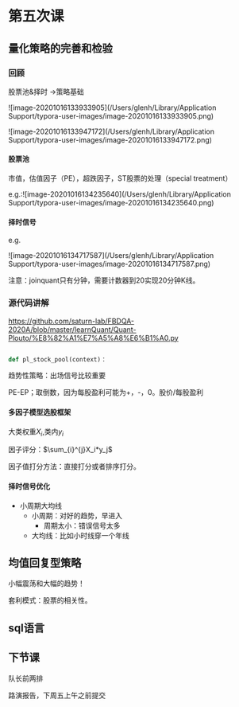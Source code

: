# 第五次课

## 量化策略的完善和检验

### 回顾

股票池&择时 ->策略基础

![image-20201016133933905](/Users/glenh/Library/Application Support/typora-user-images/image-20201016133933905.png)

![image-20201016133947172](/Users/glenh/Library/Application Support/typora-user-images/image-20201016133947172.png)

#### 股票池

市值，估值因子（PE），超跌因子，ST股票的处理（special treatment）   

e.g.:![image-20201016134235640](/Users/glenh/Library/Application Support/typora-user-images/image-20201016134235640.png)

#### 择时信号

e.g.

![image-20201016134717587](/Users/glenh/Library/Application Support/typora-user-images/image-20201016134717587.png)

注意：joinquant只有分钟，需要计数器到20实现20分钟K线。

### 源代码讲解

https://github.com/saturn-lab/FBDQA-2020A/blob/master/learnQuant/Quant-Plouto/%E8%82%A1%E7%A5%A8%E6%B1%A0.py

```python

def pl_stock_pool(context)：

```

趋势性策略：出场信号比较重要

PE-EP；取倒数，因为每股盈利可能为+，-，0。股价/每股盈利

#### 多因子模型选股框架

大类权重$X_i$,类内$y_i$

因子评分：$\sum_{i}^{j}X_i*y_j$

因子值打分方法：直接打分或者排序打分。

#### 择时信号优化

- 小周期大均线
  - 小周期：对好的趋势，早进入
    - 周期太小：错误信号太多
  - 大均线：比如小时线穿一个年线

## 均值回复型策略

小幅震荡和大幅的趋势！

套利模式：股票的相关性。

## sql语言

## 下节课

队长前两排

路演报告，下周五上午之前提交



